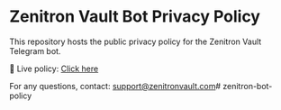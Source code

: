 # Zenitron Vault Bot Privacy Policy

This repository hosts the public privacy policy for the Zenitron Vault Telegram bot.

📄 Live policy: [Click here](https://tuo-username.github.io/zenitron-bot-policy/zenitron-privacy.html)

For any questions, contact: support@zenitronvault.com# zenitron-bot-policy
